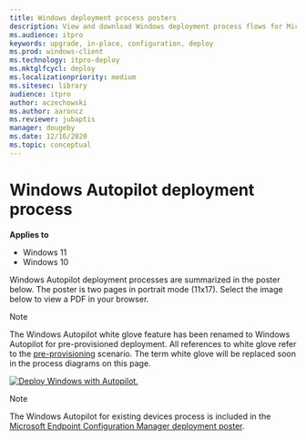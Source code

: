 ```yaml
---
title: Windows deployment process posters
description: View and download Windows deployment process flows for Microsoft Endpoint Configuration Manager and Windows Autopilot.
ms.audience: itpro
keywords: upgrade, in-place, configuration, deploy
ms.prod: windows-client
ms.technology: itpro-deploy
ms.mktglfcycl: deploy
ms.localizationpriority: medium
ms.sitesec: library
audience: itpro
author: aczechowski
ms.author: aaroncz
ms.reviewer: jubaptis
manager: dougeby
ms.date: 12/16/2020
ms.topic: conceptual
---
```


# Windows Autopilot deployment process

**Applies to**

- Windows 11
- Windows 10

Windows Autopilot deployment processes are summarized in the poster below. The poster is two pages in portrait mode (11x17). Select the image below to view a PDF in your browser.

> [!NOTE]
> The Windows Autopilot white glove feature has been renamed to Windows Autopilot for pre-provisioned deployment. All references to white glove refer to the [pre-provisioning](pre-provision.md) scenario. The term white glove will be replaced soon in the process diagrams on this page.

[![Deploy Windows with Autopilot.](media/windows10-autopilot-flowchart.png)](media/Windows10AutopilotFlowchart.pdf)

> [!NOTE]
> The Windows Autopilot for existing devices process is included in the [Microsoft Endpoint Configuration Manager deployment poster](/windows/deployment/windows-10-deployment-posters#deploy-windows-10-with-microsoft-endpoint-configuration-manager).
